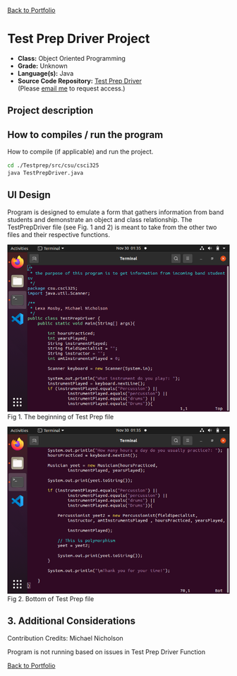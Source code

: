 [Back to Portfolio](../../../)

Test Prep Driver Project
===============

-   **Class:** Object Oriented Programming
-   **Grade:** Unknown
-   **Language(s):** Java
-   **Source Code Repository:** [Test Prep Driver](https://github.com/LexaMO/csci-325-fall-2019/tree/master/TestPrep/src/csu/csci325)  
    (Please [email me](mailto:LJMosby@csustudent.net?subject=GitHub%20Access) to request access.)

## Project description


## How to compiles / run the program

How to compile (if applicable) and run the project.

```bash
cd ./Testprep/src/csu/csci325
java TestPrepDriver.java
```

## UI Design
Program is designed to emulate a form that gathers information from band students and demonstrate an object and class relationship.
The TestPrepDriver file (see Fig. 1 and 2) is meant to take from the other two files and their respective functions.

![screenshot](../images/javatop.png)
Fig 1. The beginning of Test Prep file

![screenshot](../images/java1end.png)
Fig 2. Bottom of Test Prep file

## 3. Additional Considerations

Contribution Credits: Michael Nicholson

Program is not running based on issues in Test Prep Driver Function


[Back to Portfolio](../../../)
